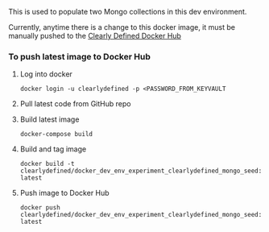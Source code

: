 This is used to populate two Mongo collections in this dev environment.

Currently, anytime there is a change to this docker image, it must be manually pushed to 
the [Clearly Defined Docker Hub](https://hub.docker.com/r/clearlydefined/docker_dev_env_experiment_clearlydefined_mongo_seed)

### To push latest image to Docker Hub
1. Log into docker

   `docker login -u clearlydefined -p <PASSWORD_FROM_KEYVAULT`
2. Pull latest code from GitHub repo
3. Build latest image

    `docker-compose build`

4. Build and tag image
  
    `docker build -t clearlydefined/docker_dev_env_experiment_clearlydefined_mongo_seed:latest`

5. Push image to Docker Hub
  
    `docker push clearlydefined/docker_dev_env_experiment_clearlydefined_mongo_seed:latest`
